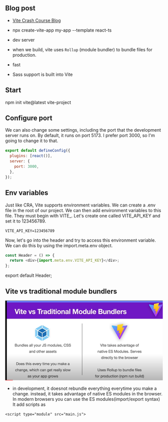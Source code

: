 
## Blog post
- [Vite Crash Course Blog](https://www.traversymedia.com/blog/vite-crash-course)

- npx create-vite-app my-app --template react-ts
- dev server
- when we build, vite uses `Rollup` (module bundler) to bundle files for production.
- fast
- Sass support is built into Vite
## Start
npm init vite@latest vite-project

## Configure port
We can also change some settings, including the port that the development server runs on. By default, it runs on port 5173. I prefer port 3000, so I'm going to change it to that.
```js
export default defineConfig({
  plugins: [react()],
  server: {
    port: 3000,
  },
});
```

## Env variables
Just like CRA, Vite supports environment variables. We can create a .env file in the root of our project. We can then add environment variables to this file. They must begin with VITE_. Let's create one called VITE_API_KEY and set it to 123456789.
```.env
VITE_API_KEY=123456789
```
Now, let's go into the header and try to access this environment variable. We can do this by using the import.meta.env object.
```js
const Header = () => {
  return <div>{import.meta.env.VITE_API_KEY}</div>;
};
```

export default Header;

## Vite vs traditional module bundlers
![vite vs other module bundlers](/assets/images/vite-vs-others.png)


- in development, it doesnot rebundle everything everytime you make a change. instead, it takes advantage of native ES modules in the browser. In modern browsers you can use the ES modules(import/export syntax)
It add scripts as 
```
<script type="module" src="main.js">
```

